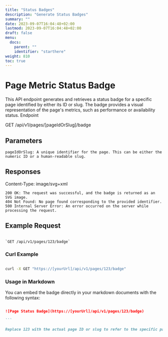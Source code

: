 ```yaml
---
title: "Status Badges"
description: "Generate Status Badges"
summary: ""
date: 2023-09-07T16:04:48+02:00
lastmod: 2023-09-07T16:04:48+02:00
draft: false
menu:
  docs:
    parent: ""
    identifier: "starthere"
weight: 810
toc: true
---
```

# Page Metric Status Badge

This API endpoint generates and retrieves a status badge for a specific page identified by either its ID or slug. The badge provides a visual representation of the page's metrics, such as performance or availability status.
Endpoint

GET /api/v1/pages/[pageIdOrSlug]/badge
## Parameters

    pageIdOrSlug: A unique identifier for the page. This can be either the numeric ID or a human-readable slug.

## Responses

Content-Type: image/svg+xml

    200 OK: The request was successful, and the badge is returned as an SVG image.
    404 Not Found: No page found corresponding to the provided identifier.
    500 Internal Server Error: An error occurred on the server while processing the request.

## Example Request

```http

`GET /api/v1/pages/123/badge`
```

### Curl Example

```bash

curl -X GET "https://[yourUrl]/api/v1/pages/123/badge"
```

### Usage in Markdown

You can embed the badge directly in your markdown documents with the following syntax:

````markdown

![Page Status Badge](https://[yourUrl]/api/v1/pages/123/badge)

```

Replace 123 with the actual page ID or slug to refer to the specific page.